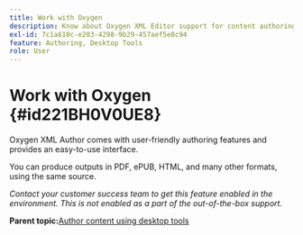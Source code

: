 ```yaml
---
title: Work with Oxygen
description: Know about Oxygen XML Editor support for content authoring and publishing in AEM Guides.
exl-id: 7c1a610c-e203-4298-9b29-457aef5e8c94
feature: Authoring, Desktop Tools
role: User
---
```

# Work with Oxygen {#id221BH0V0UE8}

Oxygen XML Author comes with user-friendly authoring features and provides an easy-to-use interface.

You can produce outputs in PDF, ePUB, HTML, and many other formats, using the same source.

*Contact your customer success team to get this feature enabled in the environment. This is not enabled as a part of the out-of-the-box support.*

**Parent topic:**[Author content using desktop tools](author-desktop-tools.md)
